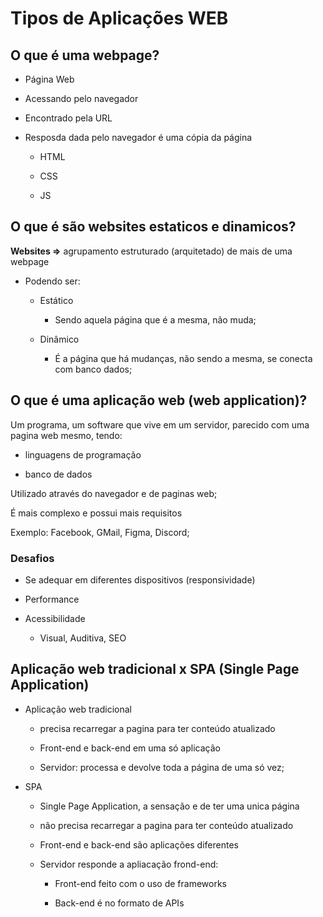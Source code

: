 # Tipos de Aplicações WEB

## O que é uma webpage?

- Página Web

- Acessando pelo navegador

- Encontrado pela URL

- Resposda dada pelo navegador é uma cópia da página

	+ HTML

	+ CSS

	+ JS

## O que é são websites estaticos e dinamicos?

**Websites =>** agrupamento estruturado (arquitetado) de mais de uma webpage

- Podendo ser:

	+ Estático

		- Sendo aquela página que é a mesma, não muda;

	+ Dinâmico

		- É a página que há mudanças, não sendo a mesma, se conecta com banco dados;

## O que é uma aplicação web (web application)?

Um programa, um software que vive em um servidor, parecido com uma pagina web mesmo, tendo:

- linguagens de programação 

- banco de dados

Utilizado através do navegador e de paginas web;

É mais complexo e possui mais requisitos

Exemplo: Facebook, GMail, Figma, Discord;


### Desafios

- Se adequar em diferentes dispositivos (responsividade)

- Performance

- Acessibilidade

	+ Visual, Auditiva, SEO


## Aplicação web tradicional x SPA (Single Page Application)

- Aplicação web tradicional

	+ precisa recarregar a pagina para ter conteúdo atualizado

	+ Front-end e back-end em uma só aplicação

	+ Servidor: processa e devolve toda a página de uma só vez;


- SPA 

	+ Single Page Application, a sensação e de ter uma unica página

	+ não precisa recarregar a pagina para ter conteúdo atualizado

	+ Front-end e back-end são aplicações diferentes

	+ Servidor responde a apliacação frond-end:

		- Front-end feito com o uso de frameworks

		- Back-end é no formato de APIs
